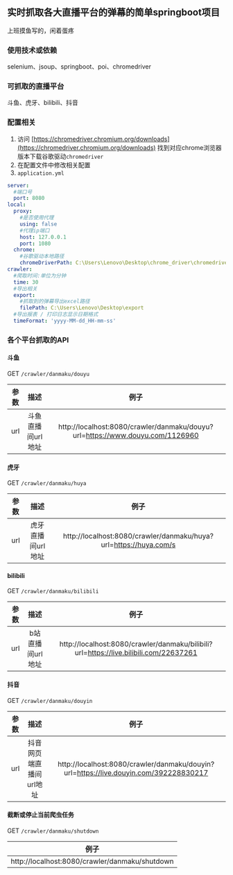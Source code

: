 ## 实时抓取各大直播平台的弹幕的简单springboot项目
上班摸鱼写的，闲着蛋疼

### 使用技术或依赖
selenium、jsoup、springboot、poi、chromedriver

### 可抓取的直播平台
斗鱼、虎牙、bilibili、抖音

### 配置相关
1. 访问 [https://chromedriver.chromium.org/downloads](https://chromedriver.chromium.org/downloads) 找到对应chrome浏览器版本下载谷歌驱动`chromedriver`
2. 在配置文件中修改相关配置
3. `application.yml`

```yml
server:
  #端口号
  port: 8080
local:
  proxy:
    #是否使用代理
    using: false
    #代理ip端口
    host: 127.0.0.1
    port: 1080
  chrome:
    #谷歌驱动本地路径
    chromeDriverPath: C:\Users\Lenovo\Desktop\chrome_driver\chromedriver.exe
crawler:
  #爬取时间:单位为分钟
  time: 30
  #导出相关
  export:
    #抓取到的弹幕导出excel路径
    filePath: C:\Users\Lenovo\Desktop\export
  #导出报表 / 打印日志显示日期格式
  timeFormat: 'yyyy-MM-dd_HH-mm-ss'

```

### 各个平台抓取的API

#### 斗鱼
GET `/crawler/danmaku/douyu`

| 参数 |       描述        |                             例子                             |
| :--: | :---------------: | :----------------------------------------------------------: |
| url  | 斗鱼直播间url地址 | http://localhost:8080/crawler/danmaku/douyu?url=https://www.douyu.com/1126960 |

#### 虎牙
GET `/crawler/danmaku/huya`

| 参数 |       描述        |                             例子                             |
| :--: | :---------------: | :----------------------------------------------------------: |
| url  | 虎牙直播间url地址 | http://localhost:8080/crawler/danmaku/huya?url=https://huya.com/s |

#### bilibili
GET `/crawler/danmaku/bilibili`

| 参数 |       描述       |                             例子                             |
| :--: | :--------------: | :----------------------------------------------------------: |
| url  | b站直播间url地址 | http://localhost:8080/crawler/danmaku/bilibili?url=https://live.bilibili.com/22637261 |

#### 抖音
GET `/crawler/danmaku/douyin`

| 参数 |          描述           |                             例子                             |
| :--: | :---------------------: | :----------------------------------------------------------: |
| url  | 抖音网页端直播间url地址 | http://localhost:8080/crawler/danmaku/douyin?url=https://live.douyin.com/392228830217 |

#### 截断或停止当前爬虫任务
GET `/crawler/danmaku/shutdown`

|                      例子                      |
| :--------------------------------------------: |
| http://localhost:8080/crawler/danmaku/shutdown |

